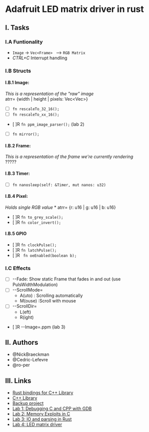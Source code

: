 # Adafruit LED matrix driver in rust
## I. Tasks
### I.A Funtionality
* ```Image``` -> ```Vec<Frame> ``` --> ```RGB Matrix```
* *CTRL+C* Interrupt handling

### I.B Structs
#### I.B.1 **Image:** 
*This is a representation of the "raw" image*  
atrr= {width | height | pixels: Vec<Vec<Pixel>>}
- [ ]  ```fn rescaleTo_32_16();```
- [ ]  ```fn rescaleTo_xx_16();```
- [ ]R  ```fn ppm_image_parser();``` (lab 2)
- [ ]  ```fn mirror();```
    
#### I.B.2 **Frame:**  
*This is a representation of the frame we're currently rendering*  
?????
    
#### I.B.3 **Timer:**
- [ ] ```fn nanosleep(self: &Timer, mut nanos: u32)```

#### I.B.4 **Pixel:** 
*Holds single RGB value*
    * atrr= {r: u16 | g: u16 | b: u16}
- [ ]R  ```fn to_grey_scale();```
- [ ]R  ```fn color_invert();```
   
#### I.B.5 **GPIO**
- [ ]R  ```fn clockPulse(); ```
- [ ]R  ```fn latchPulse(); ```
- [ ]R  ``` fn oeEnabled(boolean b);```


### I.C Effects
- [ ] --Fade: Show static Frame that fades in and out (use PulsWidthModulation)
- [ ]  --ScrollMode=
    * A(uto)   : Scrolling automatically
    * M(ouse)  :Scroll with mouse
- [ ]  --ScrollDir=
    * L(eft)
    * R(ight)
- [ ]R  --Image=<filename>.ppm (lab 3)

## II. Authors
- @NickBraeckman
- @Cedric-Lefevre
- @ro-per


## III. Links
- [Rust bindings for C++ Library](https://github.com/rust-rpi-led-matrix/rust-rpi-rgb-led-matrix)
- [C++ Library](https://github.com/hzeller/rpi-rgb-led-matrix)
- [Backup project](https://github.com/ro-per/VS-LED_Matrix_Driver_Backup/blob/master/src/main.rs)
- [Lab 1: Debugging C and CPP with GDB](https://github.com/ro-per/VS-Lab1_Debugging_C_CPP_with_GDB)
- [Lab 2: Memory Exploits in C](https://github.com/ro-per/VS-Lab2_Memory_Exploits_in_C)
- [Lab 3: IO and parsing in Rust](https://github.com/ro-per/VS-Lab3_IO_and_Parsing_in_Rust/blob/main/src/main.rs)
- [Lab 4: LED matrix driver](https://github.com/ro-per/VS-Lab4-LED_Matrix_Driver_in_Rust)
